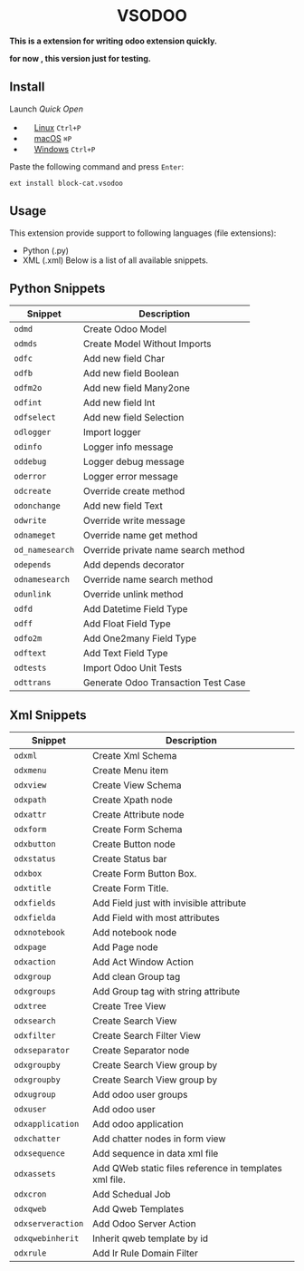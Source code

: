 # <center>VSODOO</center>

**This is a extension for writing odoo extension quickly.**

**for now , this version just for testing.**

## Install

Launch *Quick Open*
  - <img src="https://www.kernel.org/theme/images/logos/favicon.png" width=16 height=16/> <a href="https://code.visualstudio.com/shortcuts/keyboard-shortcuts-linux.pdf">Linux</a> `Ctrl+P`
  - <img src="https://developer.apple.com/favicon.ico" width=16 height=16/> <a href="https://code.visualstudio.com/shortcuts/keyboard-shortcuts-macos.pdf">macOS</a> `⌘P`
  - <img src="https://www.microsoft.com/favicon.ico" width=16 height=16/> <a href="https://code.visualstudio.com/shortcuts/keyboard-shortcuts-windows.pdf">Windows</a> `Ctrl+P`

Paste the following command and press `Enter`:

```
ext install block-cat.vsodoo
```

## Usage

This extension provide support to following languages (file extensions):

* Python (.py)
* XML (.xml)
Below is a list of all available snippets.

## Python Snippets

| Snippet    | Description                 |
| ---------- | --------------------------- |
| `odmd`     | Create Odoo Model           |
| `odmds`    | Create Model Without Imports|
| `odfc`     | Add new field Char          |
| `odfb`     | Add new field Boolean       |
| `odfm2o`   | Add new field Many2one      |
| `odfint`   | Add new field Int           |
| `odfselect`| Add new field Selection     |
| `odlogger` | Import logger               |
| `odinfo`   | Logger info message         |
| `oddebug`  | Logger debug message        |
| `oderror`  | Logger error message        |
| `odcreate` | Override create method      |
| `odonchange`| Add new field Text         |
| `odwrite`  | Override write message      |
| `odnameget`| Override name get method    |
| `od_namesearch`| Override private name search method    |
| `odepends` | Add depends decorator       |
| `odnamesearch`| Override name search method        |
| `odunlink` | Override unlink method      |
| `odfd`     | Add Datetime Field Type     |
| `odff`     | Add Float    Field Type     |
| `odfo2m`   | Add One2many Field Type     |
| `odftext`  | Add Text     Field Type     |
| `odtests`  | Import Odoo Unit Tests      |
| `odttrans` | Generate Odoo Transaction Test Case |


## Xml Snippets

| Snippet      | Description                              |
| ------------ | ---------------------------------------- |
| `odxml`      | Create Xml Schema                        |
| `odxmenu`    | Create Menu item                         |
| `odxview`    | Create View Schema                       |
| `odxpath`    | Create Xpath node                        |
| `odxattr`    | Create Attribute node                    |
| `odxform`    | Create Form Schema                       |
| `odxbutton`  | Create Button node                       |
| `odxstatus`  | Create Status bar                        |
| `odxbox`     | Create Form Button Box.                  |
| `odxtitle`   | Create Form Title.                       |
| `odxfields`  | Add Field just with invisible attribute  |
| `odxfielda`  | Add Field with most attributes           |
| `odxnotebook`| Add notebook node                        |
| `odxpage`    | Add Page node                            |
| `odxaction`  | Add Act Window Action                    |
| `odxgroup`   | Add clean Group tag                      |
| `odxgroups`  | Add Group tag with string attribute      |
| `odxtree`    | Create Tree View                         |
| `odxsearch`  | Create Search View                       |
| `odxfilter`  | Create Search Filter View                |
| `odxseparator`| Create Separator node                   |
| `odxgroupby` | Create Search View group by              |
| `odxgroupby` | Create Search View group by              |
| `odxugroup` | Add odoo user groups                      |
| `odxuser`    | Add odoo user                            |
| `odxapplication`| Add odoo application                  |
| `odxchatter` | Add chatter nodes in form view           |
| `odxsequence` | Add sequence in data xml file            |
| `odxassets` | Add QWeb static files reference in templates xml file.           |
| `odxcron` | Add Schedual Job           |
| `odxqweb` | Add Qweb Templates           |
| `odxserveraction` | Add Odoo Server Action           |
| `odxqwebinherit` | Inherit qweb template by id          |
| `odxrule` | Add Ir Rule Domain Filter          |





